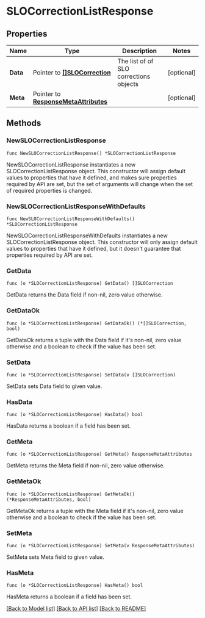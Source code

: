 # SLOCorrectionListResponse

## Properties

Name | Type | Description | Notes
---- | ---- | ----------- | ------
**Data** | Pointer to [**[]SLOCorrection**](SLOCorrection.md) | The list of of SLO corrections objects | [optional] 
**Meta** | Pointer to [**ResponseMetaAttributes**](ResponseMetaAttributes.md) |  | [optional] 

## Methods

### NewSLOCorrectionListResponse

`func NewSLOCorrectionListResponse() *SLOCorrectionListResponse`

NewSLOCorrectionListResponse instantiates a new SLOCorrectionListResponse object.
This constructor will assign default values to properties that have it defined,
and makes sure properties required by API are set, but the set of arguments
will change when the set of required properties is changed.

### NewSLOCorrectionListResponseWithDefaults

`func NewSLOCorrectionListResponseWithDefaults() *SLOCorrectionListResponse`

NewSLOCorrectionListResponseWithDefaults instantiates a new SLOCorrectionListResponse object.
This constructor will only assign default values to properties that have it defined,
but it doesn't guarantee that properties required by API are set.

### GetData

`func (o *SLOCorrectionListResponse) GetData() []SLOCorrection`

GetData returns the Data field if non-nil, zero value otherwise.

### GetDataOk

`func (o *SLOCorrectionListResponse) GetDataOk() (*[]SLOCorrection, bool)`

GetDataOk returns a tuple with the Data field if it's non-nil, zero value otherwise
and a boolean to check if the value has been set.

### SetData

`func (o *SLOCorrectionListResponse) SetData(v []SLOCorrection)`

SetData sets Data field to given value.

### HasData

`func (o *SLOCorrectionListResponse) HasData() bool`

HasData returns a boolean if a field has been set.

### GetMeta

`func (o *SLOCorrectionListResponse) GetMeta() ResponseMetaAttributes`

GetMeta returns the Meta field if non-nil, zero value otherwise.

### GetMetaOk

`func (o *SLOCorrectionListResponse) GetMetaOk() (*ResponseMetaAttributes, bool)`

GetMetaOk returns a tuple with the Meta field if it's non-nil, zero value otherwise
and a boolean to check if the value has been set.

### SetMeta

`func (o *SLOCorrectionListResponse) SetMeta(v ResponseMetaAttributes)`

SetMeta sets Meta field to given value.

### HasMeta

`func (o *SLOCorrectionListResponse) HasMeta() bool`

HasMeta returns a boolean if a field has been set.


[[Back to Model list]](../README.md#documentation-for-models) [[Back to API list]](../README.md#documentation-for-api-endpoints) [[Back to README]](../README.md)


